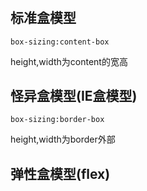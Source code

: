 #

## 标准盒模型

`box-sizing:content-box`

height,width为content的宽高

## 怪异盒模型(IE盒模型)

`box-sizing:border-box`

height,width为border外部

## 弹性盒模型(flex)